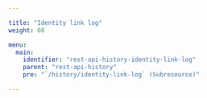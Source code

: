 ```yaml
---

title: "Identity link log"
weight: 60

menu:
  main:
    identifier: "rest-api-history-identity-link-log"
    parent: "rest-api-history"
    pre: "`/history/identity-link-log` (Subresource)"

---
```

